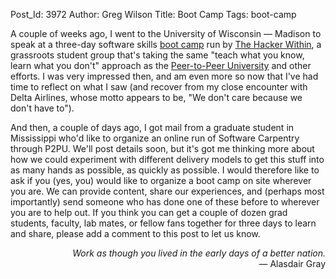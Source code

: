 Post_Id: 3972
Author: Greg Wilson
Title: Boot Camp
Tags: boot-camp

<p>A couple of weeks ago, I went to the University of Wisconsin &mdash; Madison to speak at a three-day software skills <a href="{{root_path}}/blog/2011/01/the-hacker-within-2.html">boot camp</a> run by <a href="http://hackerwithin.org/thw/">The Hacker Within</a>, a grassroots student group that's taking the same "teach what you know, learn what you don't" approach as the <a href="http://p2pu.org/">Peer-to-Peer University</a> and other efforts. I was very impressed then, and am even more so now that I've had time to reflect on what I saw (and recover from my close encounter with Delta Airlines, whose motto appears to be, "We don't care because we don't have to").</p>
<p>And then, a couple of days ago, I got mail from a graduate student in Mississippi who'd like to organize an online run of Software Carpentry through P2PU. We'll post details soon, but it's got me thinking more about how we could experiment with different delivery models to get this stuff into as many hands as possible, as quickly as possible. I would therefore like to ask if you (yes, you) would like to organize a boot camp on site wherever you are. We can provide content, share our experiences, and (perhaps most importantly) send someone who has done one of these before to wherever you are to help out.  If you think you can get a couple of dozen grad students, faculty, lab mates, or fellow fans together for three days to learn and share, please add a comment to this post to let us know.</p>
<p style="text-align: right;"><em>Work as though you lived in the early days of a better nation.</em><br />
&mdash; Alasdair Gray</p>
